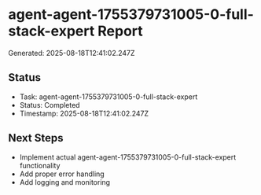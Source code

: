 # agent-agent-1755379731005-0-full-stack-expert Report

Generated: 2025-08-18T12:41:02.247Z

## Status
- Task: agent-agent-1755379731005-0-full-stack-expert
- Status: Completed
- Timestamp: 2025-08-18T12:41:02.247Z

## Next Steps
- Implement actual agent-agent-1755379731005-0-full-stack-expert functionality
- Add proper error handling
- Add logging and monitoring
